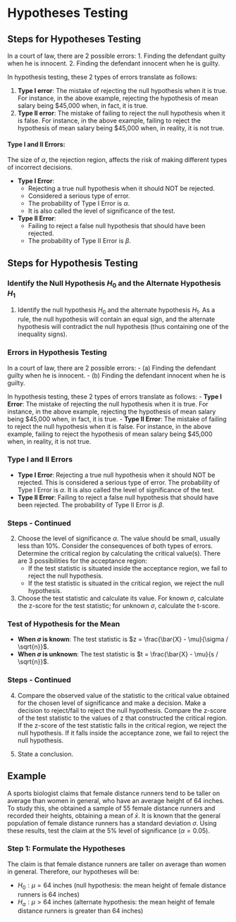 # Hypotheses Testing

## Steps for Hypotheses Testing

In a court of law, there are 2 possible errors: 1. Finding the defendant
guilty when he is innocent. 2. Finding the defendant innocent when he is
guilty.

In hypothesis testing, these 2 types of errors translate as follows:

1.  **Type I error**: The mistake of rejecting the null hypothesis when
    it is true. For instance, in the above example, rejecting the
    hypothesis of mean salary being \$45,000 when, in fact, it is true.
2.  **Type II error**: The mistake of failing to reject the null
    hypothesis when it is false. For instance, in the above example,
    failing to reject the hypothesis of mean salary being \$45,000 when,
    in reality, it is not true.

#### Type I and II Errors:

The size of $\alpha$, the rejection region, affects the risk of making
different types of incorrect decisions.

- **Type I Error**:
  - Rejecting a true null hypothesis when it should NOT be rejected.
  - Considered a serious type of error.
  - The probability of Type I Error is $\alpha$.
  - It is also called the level of significance of the test.
- **Type II Error**:
  - Failing to reject a false null hypothesis that should have been
    rejected.
  - The probability of Type II Error is $\beta$.

## Steps for Hypothesis Testing

### Identify the Null Hypothesis $H_0$ and the Alternate Hypothesis $H_1$

1.  Identify the null hypothesis $H_0$ and the alternate hypothesis
    $H_1$. As a rule, the null hypothesis will contain an equal sign,
    and the alternate hypothesis will contradict the null hypothesis
    (thus containing one of the inequality signs).

### Errors in Hypothesis Testing

In a court of law, there are 2 possible errors: - (a) Finding the
defendant guilty when he is innocent. - (b) Finding the defendant
innocent when he is guilty.

In hypothesis testing, these 2 types of errors translate as follows: -
**Type I Error**: The mistake of rejecting the null hypothesis when it
is true. For instance, in the above example, rejecting the hypothesis of
mean salary being \$45,000 when, in fact, it is true. - **Type II
Error**: The mistake of failing to reject the null hypothesis when it is
false. For instance, in the above example, failing to reject the
hypothesis of mean salary being \$45,000 when, in reality, it is not
true.

### Type I and II Errors

- **Type I Error**: Rejecting a true null hypothesis when it should NOT
  be rejected. This is considered a serious type of error. The
  probability of Type I Error is $\alpha$. It is also called the level
  of significance of the test.
- **Type II Error**: Failing to reject a false null hypothesis that
  should have been rejected. The probability of Type II Error is
  $\beta$.

### Steps - Continued

2.  Choose the level of significance $\alpha$. The value should be
    small, usually less than 10%. Consider the consequences of both
    types of errors. Determine the critical region by calculating the
    critical value(s). There are 3 possibilities for the acceptance
    region:
    - If the test statistic is situated inside the acceptance region, we
      fail to reject the null hypothesis.
    - If the test statistic is situated in the critical region, we
      reject the null hypothesis.
3.  Choose the test statistic and calculate its value. For known
    $\sigma$, calculate the z-score for the test statistic; for unknown
    $\sigma$, calculate the t-score.

### Test of Hypothesis for the Mean

- **When $\sigma$ is known**: The test statistic is
  $z = \frac{\bar{X} - \mu}{\sigma / \sqrt{n}}$.
- **When $\sigma$ is unknown**: The test statistic is
  $t = \frac{\bar{X} - \mu}{s / \sqrt{n}}$.

### Steps - Continued

4.  Compare the observed value of the statistic to the critical value
    obtained for the chosen level of significance and make a decision.
    Make a decision to reject/fail to reject the null hypothesis.
    Compare the z-score of the test statistic to the values of z that
    constructed the critical region. If the z-score of the test
    statistic falls in the critical region, we reject the null
    hypothesis. If it falls inside the acceptance zone, we fail to
    reject the null hypothesis.

5.  State a conclusion.

## Example

A sports biologist claims that female distance runners tend to be taller
on average than women in general, who have an average height of 64
inches. To study this, she obtained a sample of 55 female distance
runners and recorded their heights, obtaining a mean of $\bar{x}$. It is
known that the general population of female distance runners has a
standard deviation $\sigma$. Using these results, test the claim at the
5% level of significance ($\alpha = 0.05$).

### Step 1: Formulate the Hypotheses

The claim is that female distance runners are taller on average than
women in general. Therefore, our hypotheses will be:

- $H_0: \mu = 64$ inches (null hypothesis: the mean height of female
  distance runners is 64 inches)
- $H_a: \mu > 64$ inches (alternate hypothesis: the mean height of
  female distance runners is greater than 64 inches)
